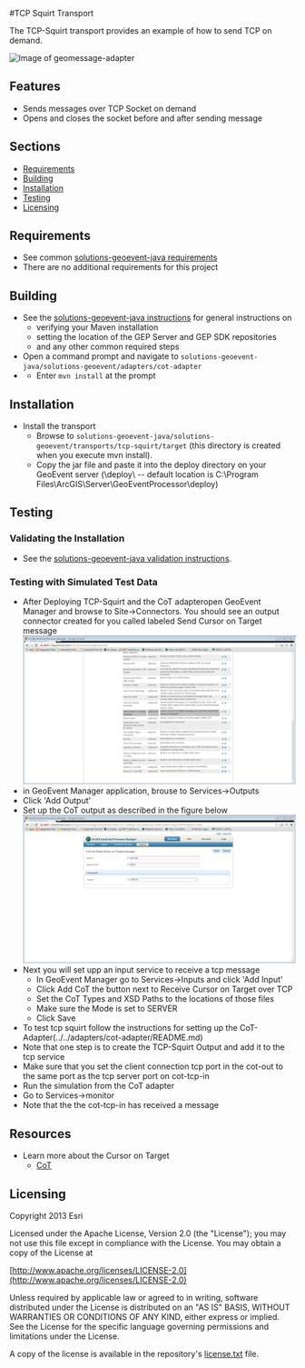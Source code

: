 ﻿#TCP Squirt Transport

The TCP-Squirt transport provides an example of how to send TCP on demand.

![Image of geomessage-adapter](TCP-Squirt.PNG)

## Features

* Sends messages over TCP Socket on demand
* Opens and closes the socket before and after sending message

## Sections

* [Requirements](#requirements)
* [Building](#building)
* [Installation](#installation)
* [Testing](#testing)
* [Licensing](#licensing)

## Requirements

* See common [solutions-geoevent-java requirements](../../../README.md#requirements)
* There are no additional requirements for this project

## Building 

* See the [solutions-geoevent-java instructions](../../../README.md#instructions) for general instructions on 
    * verifying your Maven installation
    * setting the location of the GEP Server and GEP SDK repositories
    * and any other common required steps
 * Open a command prompt and navigate to `solutions-geoevent-java/solutions-geoevent/adapters/cot-adapter`
 * * Enter `mvn install` at the prompt

## Installation

* Install the transport
    * Browse to `solutions-geoevent-java/solutions-geoevent/transports/tcp-squirt/target` (this directory is created when you execute mvn install).
    * Copy the jar file and paste it into the deploy directory on your GeoEvent server (<GEP install location>\deploy\ -- default location is C:\Program Files\ArcGIS\Server\GeoEventProcessor\deploy)

## Testing

### Validating the Installation
 
* See the [solutions-geoevent-java validation instructions](../../../README.md#validating-install).

### Testing with Simulated Test Data

* After Deploying TCP-Squirt and the CoT adapteropen GeoEvent Manager and browse to Site->Connectors.  You should see an output connector created for you called labeled Send Cursor on Target message
![Image of create connector](doc/connector.png)
* in GeoEvent Manager application, brouse to Services->Outputs
* Click 'Add Output'
* Set up the CoT output as described in the figure below
![Image of create output config](doc/tcp-squirt-output.png)
* Next you will set upp an input service to receive a tcp message
  * In GeoEvent Manager go to Services->Inputs and click 'Add Input'
  * Click Add CoT the button next to Receive Cursor on Target over TCP
  * Set the CoT Types and XSD Paths to the locations of those files
  * Make sure the Mode is set to SERVER
  * Click Save
* To test tcp squirt follow the instructions for setting up the CoT-Adapter(../../adapters/cot-adapter/README.md)
* Note that one step is to create the TCP-Squirt Output and add it to the tcp service
* Make sure that you set the client connection tcp port in the cot-out to the same port as the tcp server port on cot-tcp-in
* Run the simulation from the CoT adapter
* Go to Services->monitor
* Note that the the cot-tcp-in has received a message
## Resources

* Learn more about the Cursor on Target
    * [CoT](http://cot.mitre.org/index.html)

## Licensing

Copyright 2013 Esri

Licensed under the Apache License, Version 2.0 (the "License");
you may not use this file except in compliance with the License.
You may obtain a copy of the License at

   [http://www.apache.org/licenses/LICENSE-2.0](http://www.apache.org/licenses/LICENSE-2.0)

Unless required by applicable law or agreed to in writing, software
distributed under the License is distributed on an "AS IS" BASIS,
WITHOUT WARRANTIES OR CONDITIONS OF ANY KIND, either express or implied.
See the License for the specific language governing permissions and
limitations under the License.

A copy of the license is available in the repository's
[license.txt](../../../license.txt) file.
